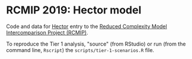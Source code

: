 # RCMIP 2019: Hector model

Code and data for [Hector](jgcri.github.io/hector) entry to the [Reduced Complexity Model Intercomparison Project (RCMIP)](https://www.rcmip.org/).

To reproduce the Tier 1 analysis, "source" (from RStudio) or run (from the command line, `Rscript`) the `scripts/tier-1-scenarios.R` file.
